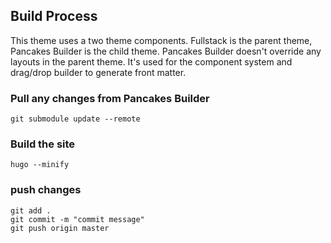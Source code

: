 ## Build Process
This theme uses a two theme components. Fullstack is the parent theme, Pancakes Builder is the child theme. Pancakes Builder doesn't override any layouts in the parent theme. It's used for the component system and drag/drop builder to generate front matter.

### Pull any changes from Pancakes Builder
```
git submodule update --remote
```

### Build the site
```
hugo --minify
```

### push changes
```
git add .
git commit -m "commit message"
git push origin master
```

